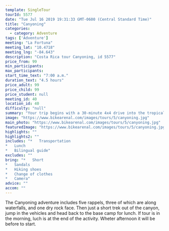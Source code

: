 ```yaml
---
template: SingleTour
tourId: 5577
date: "Tue Jul 16 2019 19:31:33 GMT-0600 (Central Standard Time)"
title: "Canyoning"
categories: 
  - category: Adventure
tags: ['Adventure']
meeting: "La Fortuna"
meeting_lat: "10.4718"
meeting_lng: "-84.643"
description: "Costa Rica tour Canyoning, id 5577"
price_from: 99
min_participants: 
max_participants: 
start_time_text: "7:00 a.m."
duration_text: "4.5 hours"
price_adult: 99
price_child: 99
price_student: null
meeting_id: 40
location_id: 40
difficulty: "null"
summary: "Your trip begins with a 30-minute 4x4 drive into the tropical rainforest outside the town of La Fortuna. From the first waterfall you will rappel down from the top into the beautiful and pristine canyon below."
image: "https://www.bikearenal.com/images/tours/5/canyoning.jpg"
main_photo: "https://www.bikearenal.com/images/tours/5/canyoning.jpg"
featuredImage: "https://www.bikearenal.com/images/tours/5/canyoning.jpg"
highlights: ""
highlights2: ""
includes: "*   Transportation
*   Lunch
*   Bilingual guide"
excludes: ""
bring: "*   Short
*   Sandals
*   Hiking shoes
*   Change of clothes
*   Camera"
advice: ""
accom: ""
---
```

The Canyoning adventure includes five rappels, three of which are along waterfalls, and one dry rock face. Then just a short trek out of the canyon, jump in the vehicles and head back to the base camp for lunch. If tour is in the morning, luch is at the end of the activity. Wheter afternoon it will be before to start.